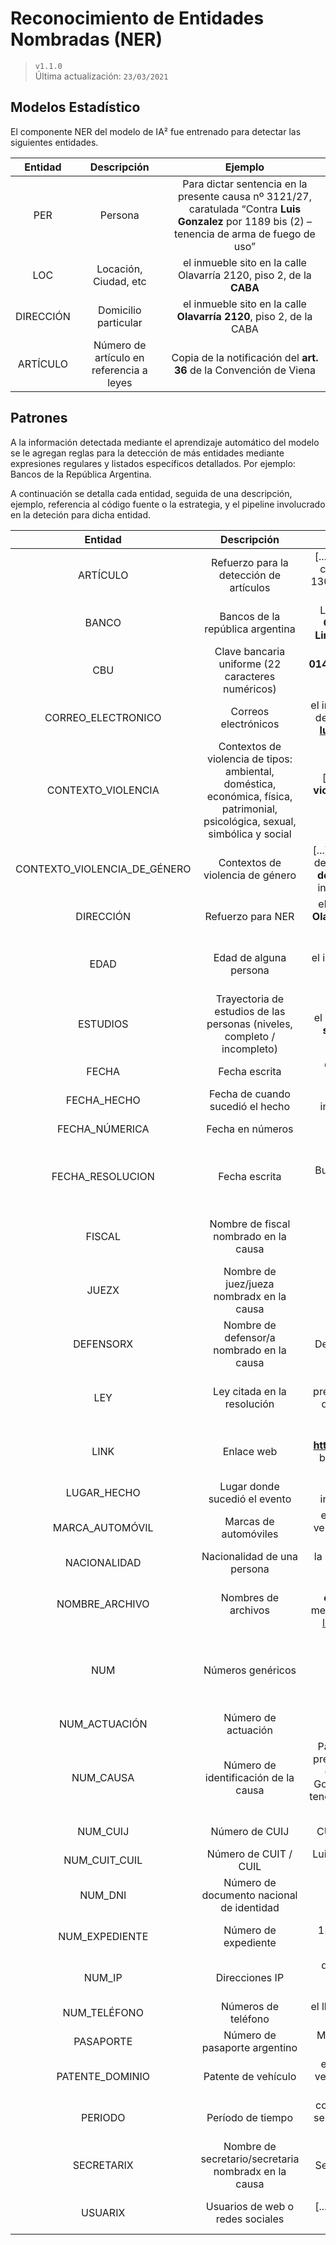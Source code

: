 # Reconocimiento de Entidades Nombradas (NER)

> `v1.1.0`  
> Última actualización: `23/03/2021`

## Modelos Estadístico

El componente NER del modelo de IA² fue entrenado para detectar las siguientes entidades.

| Entidad         | Descripción                               | Ejemplo                                                                                                                                                         |
| :-------------: | :---------------------------------------: | :-----------------------------------------------------------------------------------------------------------------------------------------------------------:   |
| PER             | Persona                                   | Para dictar sentencia en la presente causa nº 3121/27, caratulada “Contra **Luis Gonzalez** por 1189 bis (2) – tenencia de arma de fuego de uso”                |
| LOC             | Locación, Ciudad, etc                     | el inmueble sito en la calle Olavarría 2120, piso 2, de la **CABA**                                                                                             |
| DIRECCIÓN       | Domicilio particular                      | el inmueble sito en la calle **Olavarría 2120**, piso 2, de la CABA                                                                                             |
| ARTÍCULO        | Número de artículo en referencia a leyes  | Copia de la notificación del **art. 36** de la Convención de Viena                                                                                              |

## Patrones

A la información detectada mediante el aprendizaje automático del modelo se le agregan reglas para la detección de más entidades mediante expresiones regulares y listados específicos detallados. Por ejemplo: Bancos de la República Argentina.

A continuación se detalla cada entidad, seguida de una descripción, ejemplo, referencia al código fuente o la estrategia, y el pipeline involucrado en la deteción para dicha entidad.

| Entidad                       | Descripción                                                                                                                     | Ejemplo                                                                                                                                           | Referencia                                                                                                                                              | Pipeline          |
| :---------------------------: | :-----------------------------------------------------------------------------------------------------------------------------: | :-----------------------------------------------------------------------------------------------------------------------------------------------: | :-----------------------------------------------------------------------------------------------------------------------------------------------------: | :---------------: |
| ARTÍCULO                      | Refuerzo para la detección de artículos                                                                                         | [...] de aplicación supletoria conforme artículos 1300, 1301 y 1302, en virtud de su leyes [...]                                                  | [Formato](pipeline_components/entity_matcher.py#L207)                                                                                                   | Entity Matcher    |
| BANCO                         | Bancos de la república argentina                                                                                                | La imputada fue al **Banco Credicoop Cooperativo Limitado** a hacer un trámite                                                                    | [Bancos soportados](pipeline_components/entity_ruler.py#L61)                                                                                            | Ruler             |
| CBU                           | Clave bancaria uniforme (22 caracteres numéricos)                                                                               | La cuenta con CBU **0140323501111111500292** del Banco Credicoop Cooperativo Limitado                                                             | 22 digitos seguidos                                                                                                                                     | Ruler             |
| CORREO_ELECTRONICO            | Correos electrónicos                                                                                                            | el imputado envió dicho texto desde el correo electrónico **luis_gonzales@mail.com**                                                              | [Formato](https://github.com/explosion/spaCy/blob/047fb9f8b8cfe99abc8455aa990fa2c2dd3d4c84/spacy/lang/lex_attrs.py#L10)                                 | Ruler             |
| CONTEXTO_VIOLENCIA            | Contextos de violencia de tipos: ambiental, doméstica, económica, física, patrimonial, psicológica, sexual, simbólica y social  | [...] incluso se refirió a la **violencia doméstica** sufrida por [...]                                                                           | [Formato](pipeline_components/entity_matcher.py#L264)                                                                                                   | Entity Matcher    |
| CONTEXTO_VIOLENCIA_DE_GÉNERO  | Contextos de violencia de género                                                                                                | [...] debe enmarcarse dentro de un contexto de **violencia de género** y de protección integral de las mujeres [...]                              | [Formato](pipeline_components/entity_matcher.py#L255)                                                                                                   | Entity Matcher    |
| DIRECCIÓN                     | Refuerzo para NER                                                                                                               | el inmueble sito en la calle **Olavarría 2120**, piso 2, de la CABA                                                                               | [Formato](pipeline_components/entity_custom.py#L30)                                                                                                     | Custom            |
| EDAD                          | Edad de alguna persona                                                                                                          | el imputado tiene **21** años de edad| Número seguidos de *años* y que contiene *edad* en oración                                                 | [Formato](pipeline_components/entity_custom.py#L49)                                                                                                     | Custom            |
| ESTUDIOS                      | Trayectoria de estudios de las personas (niveles, completo / incompleto)                                                        | el imputado posee **estudios secundarios completos**                                                                                              | [Combinaciones soportadas](pipeline_components/entity_ruler.py#L350)                                                                                    | Ruler             |
| FECHA                         | Fecha escrita                                                                                                                   | Que el día **3 de julio** del corriente año                                                                                                       | [Combinaciones soportadas](pipeline_components/entity_ruler.py#L399)                                                                                    | Ruler             |
| FECHA_HECHO                   | Fecha de cuando sucedió el hecho                                                                                                | Solo identificable por intervención de personas                                                                                                   |                                                                                                                                                         | Etiquetado Manual |
| FECHA_NÚMERICA                | Fecha en números                                                                                                                | Que el **03/07/2021** la situación sea aclarada                                                                                                   | [Formatos soportados](pipeline_components/entity_ruler.py#L380)                                                                                         | Ruler             |
| FECHA_RESOLUCION              | Fecha escrita                                                                                                                   | Buenos Aires, **3 de julio del 2020**                                                                                                             | Primera fecha que aparece (primeros tokens, o entre las 1eras entidades si antes hay loc o cuij)                                                        | Custom            |
| FISCAL                        | Nombre de fiscal nombrado en la causa                                                                                           | Fiscal: **Maria Gonzalez**                                                                                                                        | *Fiscal* o *fiscalía* antes de identificación como *PER*                                                                                                | Custom            |
| JUEZX                         | Nombre de juez/jueza nombradx en la causa                                                                                       | Juez: **Luis Gonzalez**                                                                                                                           | *Juez* antes de identificación como *PER*                                                                                                               | Custom            |
| DEFENSORX                     | Nombre de defensor/a nombrado en la causa                                                                                       | Defensora: **Maria Gonzalez**                                                                                                                     | *Defensor* o *Defensora* antes de  identificación como *PER*                                                                                            | Custom            |
| LEY                           | Ley citada en la resolución                                                                                                     | otros elementos presuntamente constitutivos de una infracción a la ley **23737**                                                                  | Palabra *ley* antes de número                                                                                                                           | Custom            |
| LINK                          | Enlace web                                                                                                                      | ingresó al sitio **https://www.google.com/** y buscó las palabras “como armar una bomba”                                                          | [Formato soportado](https://github.com/explosion/spaCy/blob/047fb9f8b8cfe99abc8455aa990fa2c2dd3d4c84/spacy/lang/lex_attrs.py#L124)                      | Ruler             |
| LUGAR_HECHO                   | Lugar donde sucedió el evento                                                                                                   | Solo identificable por intervención de personas                                                                                                   |                                                                                                                                                         | Etiquetado Manual |
| MARCA_AUTOMÓVIL               | Marcas de automóviles                                                                                                           | el imputado manejaba un vehículo marca **volkswagen** con patente FHG-456                                                                         | [Marcas soportadas](pipeline_components/entity_ruler.py#L1)                                                                                             | Ruler             |
| NACIONALIDAD                  | Nacionalidad de una persona                                                                                                     | la imputada de nacionalidad argentina                                                                                                             | [Soportadas](pipeline_components/entity_ruler.py#L487)                                                                                                  | Ruler             |
| NOMBRE_ARCHIVO                | Nombres de archivos                                                                                                             | envió el archivo **carta_documento.docx** mediante el correo eletrónico luis_gonzalez@mail.com                                                    | [Tipos soportados, incluye extensión](pipeline_components/entity_ruler.py#L594)                                                                         | Ruler             |
| NUM                           | Números genéricos                                                                                                               | Cualquier otra entidad númerica                                                                                                                   | Cualquier otro número que no haga referencia a páginas, articulos y unidades de medida. [Formato](pipeline_components/entity_matcher.py#L107)           | Entity Matcher    |
| NUM_ACTUACIÓN                 | Número de actuación                                                                                                             | Actuación Nro: **15221125/2020**                                                                                                                  | Palabra vecina tiene *nro actuación*                                                                                                                    | Custom            |
| NUM_CAUSA                     | Número de identificación de la causa                                                                                            | Para dictar sentencia en la presente causa nº **3121/27**, caratulada “Contra Luis Gonzalez por 1189 bis (2) – tenencia de arma de fuego de uso”  | Cuando encuentra *caso* o *n° causa* previamente                                                                                                        | Custom            |
| NUM_CUIJ                      | Número de CUIJ                                                                                                                  | CUIJ: **C-01-00480932-3**                                                                                                                         | Palabra vecina es CUIJ                                                                                                                                  | Ruler, Custom     |
| NUM_CUIT_CUIL                 | Número de CUIT / CUIL                                                                                                           | Luis Gonzalez con CUIT **20-32481145-7**                                                                                                          | [Formato soportado](pipeline_components/entity_ruler.py#L593)                                                                                           | Ruler             |
| NUM_DNI                       | Número de documento nacional de identidad                                                                                       | Luis Gonzalez, DNI **32.481.145**                                                                                                                 | [Formatos soportados](pipeline_components/entity_ruler.py#L361)                                                                                         | Ruler             |
| NUM_EXPEDIENTE                | Número de expediente                                                                                                            | 15) Copias del expediente **9123/2011**;                                                                                                          | Palabras vecinas tiene *n°* y/o *expediente*                                                                                                            | Custom            |
| NUM_IP                        | Direcciones IP                                                                                                                  | desde un dispositivo con dirección IP **200.111.111.111**                                                                                         | [Formatos soportados](pipeline_components/entity_ruler.py#L374)                                                                                         | Ruler, Custom     |
| NUM_TELÉFONO                  | Números de teléfono                                                                                                             | el llamado se realizó desde el **4123-4123**                                                                                                      | [Formatos soportados](pipeline_components/entity_ruler.py#L367)                                                                                         | Ruler, Custom     |
| PASAPORTE                     | Número de pasaporte argentino                                                                                                   | Maria Gonzalez, pasaporte nro **ABC123456**                                                                                                       | [Formato soportado](pipeline_components/entity_ruler.py#L605)                                                                                           | Ruler             |
| PATENTE_DOMINIO               | Patente de vehículo                                                                                                             | el imputado manejaba un vehículo marca volkswagen con patente **FHG-456**                                                                         | [Formatos soportados](pipeline_components/entity_ruler.py#L330)                                                                                         | Ruler             |
| PERIODO                       | Período de tiempo                                                                                                               | con prisión de **seis años**, si se tratare de un instrumento privado                                                                             | [Formatos soportados](pipeline_components/entity_custom.py#L6)                                                                                          | Custom            |
| SECRETARIX                    | Nombre de secretario/secretaria nombradx en la causa                                                                            | Secretaria: **María Gonzalez**                                                                                                                    | *Secretario* antes de identificación como *PER*                                                                                                         | Custom            |
| USUARIX                       | Usuarios de web o redes sociales                                                                                                | [...] del usuario "juan21" de red social [...]                                                                                                    | Soporta patrón *del usuario "nombredelusuario"*                                                                                                         | Ruler             |
